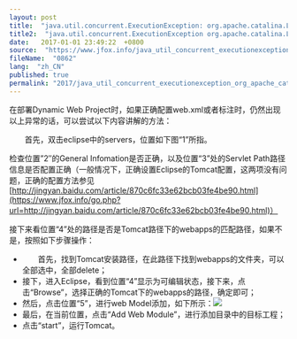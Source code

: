 ```yaml
---
layout: post
title:  "java.util.concurrent.ExecutionException: org.apache.catalina.LifecycleExcept问题解决方案"
title2:  "java.util.concurrent.ExecutionException org.apache.catalina.LifecycleExcept问题解决方案"
date:   2017-01-01 23:49:22  +0800
source:  "https://www.jfox.info/java_util_concurrent_executionexception_org_apache_catalina_lifecycleexcept_wen_ti_jie_jue_fang_an.html"
fileName:  "0862"
lang:  "zh_CN"
published: true
permalink: "2017/java_util_concurrent_executionexception_org_apache_catalina_lifecycleexcept_wen_ti_jie_jue_fang_an.html"
---
```


在部署Dynamic Web Project时，如果正确配置web.xml或者标注时，仍然出现以上异常的话，可以尝试以下内容讲解的方法：

　　首先，双击eclipse中的servers，位置如下图“1”所指。

检查位置”2″的General Infomation是否正确，以及位置“3”处的Servlet Path路径信息是否配置正确（一般情况下，正确设置Eclipse的Tomcat配置，这两项没有问题，正确的配置方法参见[http://jingyan.baidu.com/article/870c6fc33e62bcb03fe4be90.html](https://www.jfox.info/go.php?url=http://jingyan.baidu.com/article/870c6fc33e62bcb03fe4be90.html)）

接下来看位置“4”处的路径是否是Tomcat路径下的webapps的匹配路径，如果不是，按照如下步骤操作：

- 　　首先，找到Tomcat安装路径，在此路径下找到webapps的文件夹，可以全部选中，全部delete；
- 接下，进入Eclipse，看到位置“4”显示为可编辑状态，接下来，点击“Browse”，选择正确的Tomcat下的webapps的路径，确定即可；
- 然后，点击位置“5”，进行web Model添加，如下所示：![](0484ddd.png)
- 最后，在当前位置，点击“Add Web Module”，进行添加目录中的目标工程；
- 点击“start”，运行Tomcat。
